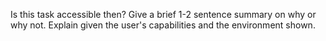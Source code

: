 Is this task accessible then? Give a brief 1-2 sentence summary on why or why not. Explain given the user's capabilities and the environment shown.
